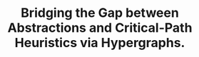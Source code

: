 ---
id: "conf_aips_SteinmetzT19"
title: "Bridging the Gap between Abstractions and Critical-Path Heuristics via Hypergraphs."
authors: ["Marcel Steinmetz", "Álvaro Torralba"]
year: "2019"
url: "https://ojs.aaai.org/index.php/ICAPS/article/view/3512"
booktitle: "Twenty-Ninth International Conference on Automated Planning and Scheduling, ICAPS 2019"
pages: "473-481"
type: "conference"
bibType: "inproceedings"
---